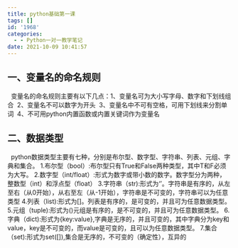 ```yaml
---
title: python基础第一课
tags: []
id: '1968'
categories:
  - - Python一对一教学笔记
date: 2021-10-09 10:41:57
---
```


## 一、变量名的命名规则

  变量名的命名规则主要有以下几点：1、变量名可为大小写字母、数字和下划线组合  2、变量名不可以数字为开头  3、变量名中不可有空格，可用下划线来分割单词  4、不可用python内置函数或内置关键词作为变量名  

## 二、数据类型

  python数据类型主要有七种，分别是布尔型、数字型、字符串、列表、元组、字典和集合。 1.布尔型（bool）:布尔型只有True和False两种类型，其中T和F必须为大写。 2.数字型（int/float）:形式为数字或带小数的数字。数字型分为两种，整数型（int）和浮点型（float） 3.字符串（str):形式为‘’。字符串是有序的，从左至右（从0开始），从右至左（从-1开始），字符串是不可变的，字符串可以为任意类型 4.列表（list):形式为\[\]。列表是有序的，是可变的，并且可为任意数据类型。 5.元组（tuple):形式为()元组是有序的，是不可变的，并且可为任意数据类型。 6.字典（dict):形式为{key:value},字典是无序的，并且可变的，其中字典分为key和value，key是不可变的，而value是可变的，且可以为任意数据类型。 7.集合（set):形式为set(\[\]),集合是无序的，不可变的（确定性），互异的